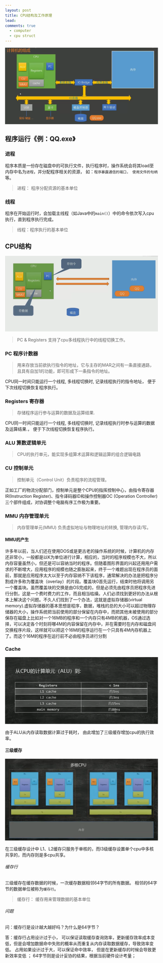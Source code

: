 ```yaml
---
layout: post
title: CPU结构及工作原理
lead: 
comments: true
  - computer
  - cpu struct
---
```


![image-20220618125700693-16555282282341.png](/assets/images/computer/CPU结构及工作原理.assets/image-20220618125700693-16555282282341.png)


## 程序运行《例：QQ.exe》

### 进程

程序本质是一份存在磁盘中的可执行文件，执行程序时，操作系统会将其load至内存中名为`进程`，并分配程序相关的资源， 如：`程序暴露通信的端口， 使用文件的句柄`等。

> 进程： 程序分配资源的基本单位



### 线程

程序在开始运行时，会加载主线程（如Java中的`main()`）中的命令依次写入cpu执行，直到程序执行完成。

>    线程：程序执行的基本单位



## CPU结构

![image-20220618125700693-16555282282341.png](/assets/images/computer/CPU结构及工作原理.assets/image-20220618142956900-16555337993053.png)

>  PC & Registers 支持了cpu多线程执行中的线程切换工作。

### PC <Program Counter> 程序计数器

> 用来存放当前欲执行指令的地址，它与主存的MAR之间有一条直接通路，且具有自加1的功能，即可形成下一条指令的地址。

CPU同一时间只能运行一个线程, 多线程切换时,  记录线程执行的指令地址， 便于下次线程切换恢复程序执行。



### Registers 寄存器

>  存储程序运行参与运算的数据及运算结果.

CPU同一时间只能运行一个线程, 多线程切换时,  记录线程执行时参与运算的数据及运算结果.， 便于下次线程切换恢复程序执行。



### ALU<Arithmetic And Logic Unit> 算数逻辑单元

> CPU的执行单元，能实现多组算术运算和逻辑运算的组合逻辑电路



### CU<Control Unit> 控制单元

> 控制单元（Control Unit）负责程序的流程管理。

正如工厂的物流分配部门，控制单元是整个CPU的指挥控制中心，由指令寄存器IR(Instruction Register)、指令译码器ID和操作控制器OC (Operation Controller)三个部件组成，对协调整个电脑有序工作极为重要。



### MMU <Memory Management Unit> 内存管理单元

> 内存管理单元(MMU) 负责虚拟地址与物理地址的转换, 管理内存读/写。

#### MMU的产生

许多年以前，当人们还在使用DOS或是更古老的操作系统的时候，计算机的内存还非常小，一般都是以K为单位进行计算，相应的，当时的程序规模也不大，所以内存容量虽然小，但还是可以容纳当时的程序。但随着图形界面的兴起还用用户需求的不断增大，应用程序的规模也随之膨胀起来，终于一个难题出现在程序员的面前，那就是应用程序太大以至于内存容纳不下该程序，通常解决的办法是把程序分割成许多称为覆盖块（overlay）的片段。覆盖块0首先运行，结束时他将调用另一个覆盖块。虽然覆盖块的交换是由OS完成的，但是必须先由程序员把程序先进行分割，这是一个费时费力的工作，而且相当枯燥。人们必须找到更好的办法从根本上解决这个问题。不久人们找到了一个办法，这就是虚拟存储器(virtual memory).虚拟存储器的基本思想是程序，数据，堆栈的总的大小可以超过物理存储器的大小，操作系统把当前使用的部分保留在内存中，而把其他未被使用的部分保存在磁盘上比如对一个16MB的程序和一个内存只有4MB的机器，OS通过选择，可以决定各个时刻将哪4M的内容保留在内存中，并在需要时在内存和磁盘间交换程序片段，这样就可以把这个16M的程序运行在一个只具有4M内存机器上了。而这个16M的程序在运行前不必由程序员进行分割



### Cache

![image-20220618125700693-16555282282341.png](/assets/images/computer/CPU结构及工作原理.assets/image-20220618144723635-16555348455834.png)

由于ALU从内存读取数据计算过于耗时， 由此增加了三级缓存增加cpu的执行效率。



#### 三级缓存

![image-20220618125700693-16555282282341.png](/assets/images/computer/CPU结构及工作原理.assets/image-20220618144734694-16555348574325.png)

在三级缓存设计中 L1、L2缓存只服务于单核的，而l3级缓存设置单个cpu中多核共享的，而内存则是多cpu共享。

###### 缓存行

三级缓存在缓存数据的时候，一次缓存数据相邻64字节的所有数据。 相邻的64字节的数据单位被称为`缓存行`。

> 缓存行： 缓存用来管理数据的基本单位

###### 问题

问：缓存行是设计越大越好吗？为什么是64字节？

答：缓存行占用设计过于小， 可以保证读取缓存查询效率，更新缓存效率成本变低，但是会增加数据命中失败的概率从而重复从内存读取数据缓存，导致效率变低。 占用如果设计过于大，可以保证命中效率， 但是在更新缓存的时候会导致更新效率变低 ； 64字节则是设计妥协的结果，根据当前硬件设计考量；



